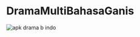 # DramaMultiBahasaGanis
![apk drama b indo](https://user-images.githubusercontent.com/91646028/149681074-75c32740-f71d-4760-8056-113b52f64f2b.gif)
